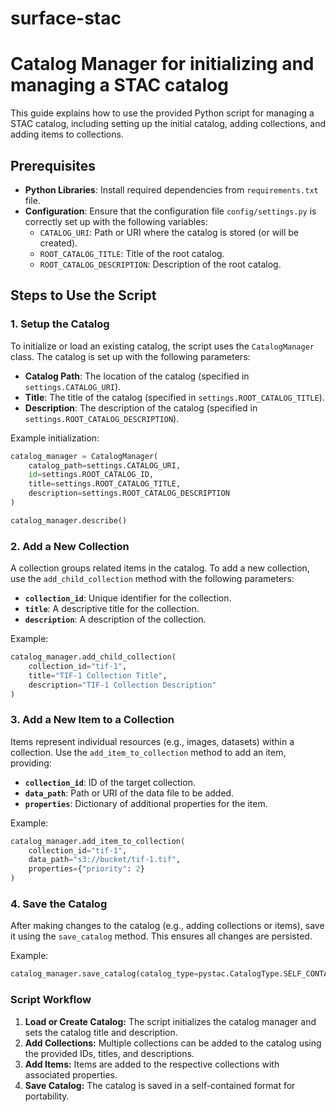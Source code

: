 # **surface-stac**
# Catalog Manager for initializing and managing a STAC catalog
This guide explains how to use the provided Python script for managing a STAC catalog, including setting up the initial catalog, adding collections, and adding items to collections.

## Prerequisites
- **Python Libraries**: Install required dependencies from `requirements.txt` file.
- **Configuration**: Ensure that the configuration file `config/settings.py` is correctly set up with the following variables:
  - `CATALOG_URI`: Path or URI where the catalog is stored (or will be created).
  - `ROOT_CATALOG_TITLE`: Title of the root catalog.
  - `ROOT_CATALOG_DESCRIPTION`: Description of the root catalog.

## Steps to Use the Script

### 1. Setup the Catalog

To initialize or load an existing catalog, the script uses the `CatalogManager` class. The catalog is set up with the following parameters:

- **Catalog Path**: The location of the catalog (specified in `settings.CATALOG_URI`).
- **Title**: The title of the catalog (specified in `settings.ROOT_CATALOG_TITLE`).
- **Description**: The description of the catalog (specified in `settings.ROOT_CATALOG_DESCRIPTION`).

Example initialization:
```python
catalog_manager = CatalogManager(
    catalog_path=settings.CATALOG_URI,
    id=settings.ROOT_CATALOG_ID,
    title=settings.ROOT_CATALOG_TITLE,
    description=settings.ROOT_CATALOG_DESCRIPTION
)

catalog_manager.describe()
```

### 2. Add a New Collection

A collection groups related items in the catalog. To add a new collection, use the `add_child_collection` method with the following parameters:
- **`collection_id`**: Unique identifier for the collection.
- **`title`**: A descriptive title for the collection.
- **`description`**: A description of the collection.

Example:
```python
catalog_manager.add_child_collection(
    collection_id="tif-1",
    title="TIF-1 Collection Title",
    description="TIF-1 Collection Description"
)
```

### 3. Add a New Item to a Collection

Items represent individual resources (e.g., images, datasets) within a collection. Use the `add_item_to_collection` method to add an item, providing:
- **`collection_id`**: ID of the target collection.
- **`data_path`**: Path or URI of the data file to be added.
- **`properties`**: Dictionary of additional properties for the item.

Example:
```python
catalog_manager.add_item_to_collection(
    collection_id="tif-1",
    data_path="s3://bucket/tif-1.tif",
    properties={"priority": 2}
)
```

### 4. Save the Catalog
After making changes to the catalog (e.g., adding collections or items), save it using the `save_catalog` method. This ensures all changes are persisted.

Example:
```python
catalog_manager.save_catalog(catalog_type=pystac.CatalogType.SELF_CONTAINED)
```

### Script Workflow
1. **Load or Create Catalog:** The script initializes the catalog manager and sets the catalog title and description.
2. **Add Collections:** Multiple collections can be added to the catalog using the provided IDs, titles, and descriptions.
3. **Add Items:** Items are added to the respective collections with associated properties.
4. **Save Catalog:** The catalog is saved in a self-contained format for portability.